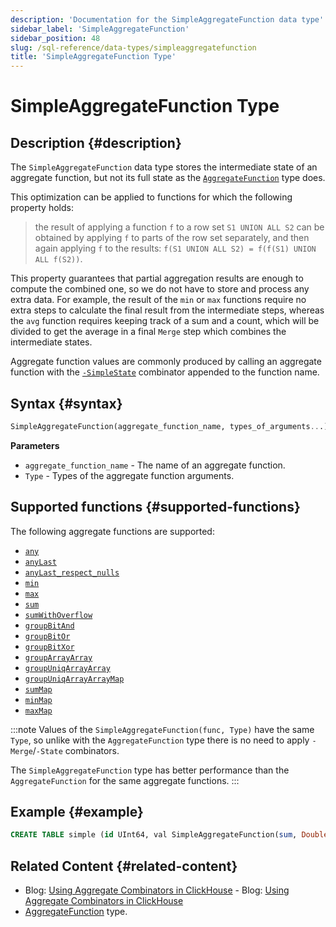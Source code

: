 ```yaml
---
description: 'Documentation for the SimpleAggregateFunction data type'
sidebar_label: 'SimpleAggregateFunction'
sidebar_position: 48
slug: /sql-reference/data-types/simpleaggregatefunction
title: 'SimpleAggregateFunction Type'
---
```


# SimpleAggregateFunction Type

## Description {#description}

The `SimpleAggregateFunction` data type stores the intermediate state of an 
aggregate function, but not its full state as the [`AggregateFunction`](../../sql-reference/data-types/aggregatefunction.md) 
type does.

This optimization can be applied to functions for which the following property 
holds: 

> the result of applying a function `f` to a row set `S1 UNION ALL S2` can 
be obtained by applying `f` to parts of the row set separately, and then again 
applying `f` to the results: `f(S1 UNION ALL S2) = f(f(S1) UNION ALL f(S2))`.

This property guarantees that partial aggregation results are enough to compute
the combined one, so we do not have to store and process any extra data. For
example, the result of the `min` or `max` functions require no extra steps to
calculate the final result from the intermediate steps, whereas the `avg` function
requires keeping track of a sum and a count, which will be divided to get the
average in a final `Merge` step which combines the intermediate states.

Aggregate function values are commonly produced by calling an aggregate function
with the [`-SimpleState`](/sql-reference/aggregate-functions/combinators#-simplestate) combinator appended to the function name.

## Syntax {#syntax}

```sql
SimpleAggregateFunction(aggregate_function_name, types_of_arguments...)
```

**Parameters**

- `aggregate_function_name` - The name of an aggregate function.
- `Type` - Types of the aggregate function arguments.

## Supported functions {#supported-functions}

The following aggregate functions are supported:

- [`any`](/sql-reference/aggregate-functions/reference/any)
- [`anyLast`](/sql-reference/aggregate-functions/reference/anylast)
- [`anyLast_respect_nulls`](/sql-reference/aggregate-functions/reference/anylast)
- [`min`](/sql-reference/aggregate-functions/reference/min)
- [`max`](/sql-reference/aggregate-functions/reference/max)
- [`sum`](/sql-reference/aggregate-functions/reference/sum)
- [`sumWithOverflow`](/sql-reference/aggregate-functions/reference/sumwithoverflow)
- [`groupBitAnd`](/sql-reference/aggregate-functions/reference/groupbitand)
- [`groupBitOr`](/sql-reference/aggregate-functions/reference/groupbitor)
- [`groupBitXor`](/sql-reference/aggregate-functions/reference/groupbitxor)
- [`groupArrayArray`](/sql-reference/aggregate-functions/reference/grouparray)
- [`groupUniqArrayArray`](../../sql-reference/aggregate-functions/reference/groupuniqarray.md)
- [`groupUniqArrayArrayMap`](../../sql-reference/aggregate-functions/combinators#-map)
- [`sumMap`](/sql-reference/aggregate-functions/reference/summap)
- [`minMap`](/sql-reference/aggregate-functions/reference/minmap)
- [`maxMap`](/sql-reference/aggregate-functions/reference/maxmap)

:::note
Values of the `SimpleAggregateFunction(func, Type)` have the same `Type`, 
so unlike with the `AggregateFunction` type there is no need to apply 
`-Merge`/`-State` combinators.

The `SimpleAggregateFunction` type has better performance than the `AggregateFunction`
for the same aggregate functions.
:::

## Example {#example}

```sql
CREATE TABLE simple (id UInt64, val SimpleAggregateFunction(sum, Double)) ENGINE=AggregatingMergeTree ORDER BY id;
```
## Related Content {#related-content}

- Blog: [Using Aggregate Combinators in ClickHouse](https://clickhouse.com/blog/aggregate-functions-combinators-in-clickhouse-for-arrays-maps-and-states)    - Blog: [Using Aggregate Combinators in ClickHouse](https://clickhouse.com/blog/aggregate-functions-combinators-in-clickhouse-for-arrays-maps-and-states)
- [AggregateFunction](/sql-reference/data-types/aggregatefunction) type.